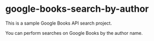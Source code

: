 # google-books-search-by-author

This is a sample Google Books API search project.

You can perform searches on Google Books by the author name.
